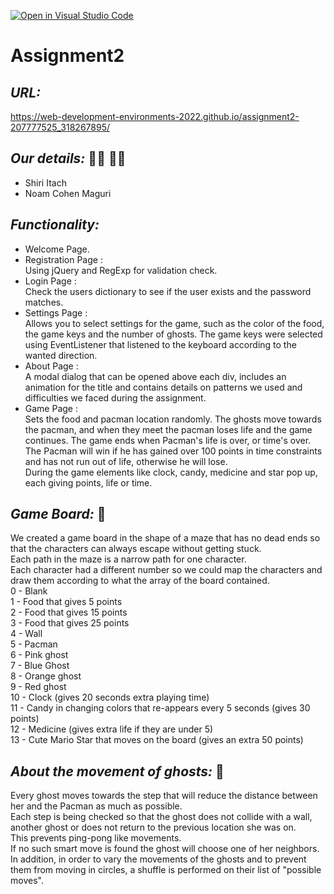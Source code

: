 [![Open in Visual Studio Code](https://classroom.github.com/assets/open-in-vscode-c66648af7eb3fe8bc4f294546bfd86ef473780cde1dea487d3c4ff354943c9ae.svg)](https://classroom.github.com/online_ide?assignment_repo_id=7797938&assignment_repo_type=AssignmentRepo)
# Assignment2
 
## _URL:_
[https://web-development-environments-2022.github.io/assignment2-207777525_318267895/
](https://web-development-environments-2022.github.io/assignment2-noam-shiri/)
## _Our details:_ :woman_technologist: :woman_technologist:
- Shiri Itach 
- Noam Cohen Maguri 


## _Functionality:_
- Welcome Page.
- Registration Page :  
Using jQuery and RegExp for validation check.
- Login Page :  
Check the users dictionary to see if the user exists and the password matches.
- Settings Page :  
Allows you to select settings for the game, such as the color of the food, the game keys and the number of ghosts. The game keys were selected using EventListener that listened to the keyboard according to the wanted direction. 
- About Page :  
A modal dialog that can be opened above each div, includes an animation for the title and contains details on patterns we used and difficulties we faced during the assignment.
- Game Page :  
Sets the food and pacman location randomly. The ghosts move towards the pacman, and when they meet the pacman loses life and the game continues. The game ends when Pacman's life is over, or time's over. The Pacman will win if he has gained over 100 points in time constraints and has not run out of life, otherwise he will lose.  
During the game elements like clock, candy, medicine and star pop up, each giving points, life or time.

  
## _Game Board:_ :game_die:
We created a game board in the shape of a maze that has no dead ends so that the characters can always escape without getting stuck.  
Each path in the maze is a narrow path for one character.  
Each character had a different number so we could map the characters and draw them according to what the array of the board contained.  
0 - Blank  
1 - Food that gives 5 points  
2 - Food that gives 15 points  
3 - Food that gives 25 points  
4 - Wall  
5 - Pacman  
6 - Pink ghost  
7 - Blue Ghost  
8 - Orange ghost  
9 - Red ghost  
10 - Clock (gives 20 seconds extra playing time)  
11 - Candy in changing colors that re-appears every 5 seconds (gives 30 points)  
12 - Medicine (gives extra life if they are under 5)  
13 - Cute Mario Star that moves on the board (gives an extra 50 points)  

  
## _About the movement of ghosts:_ :ghost:
Every ghost moves towards the step that will reduce the distance between her and the Pacman as much as possible.  
Each step is being checked so that the ghost does not collide with a wall, another ghost or does not return to the previous location she was on.  
This prevents ping-pong like movements.  
If no such smart move is found the ghost will choose one of her neighbors.  
In addition, in order to vary the movements of the ghosts and to prevent them from moving in circles, a shuffle is performed on their list of "possible moves".
